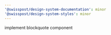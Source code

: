 ```yaml
---
'@swisspost/design-system-documentation': minor
'@swisspost/design-system-styles': minor
---
```


implement blockquote component

